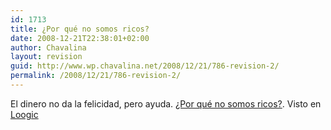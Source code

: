 ```yaml
---
id: 1713
title: ¿Por qué no somos ricos?
date: 2008-12-21T22:38:01+02:00
author: Chavalina
layout: revision
guid: http://www.wp.chavalina.net/2008/12/21/786-revision-2/
permalink: /2008/12/21/786-revision-2/
---
```

El dinero no da la felicidad, pero ayuda. <a href="http://bolsaovejuna.com/2007/03/por-qu-no-somos-ricos.html" target="_blank">¿Por qué no somos ricos?</a>. Visto en <a href="http://www.loogic.com/index.php/2007/04/01/loogic-links-29/" target="_blank">Loogic</a>